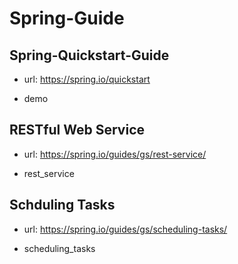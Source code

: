 # Spring-Guide

## Spring-Quickstart-Guide

- url: https://spring.io/quickstart

- demo

## RESTful Web Service

- url: https://spring.io/guides/gs/rest-service/

- rest_service

## Schduling Tasks

- url: https://spring.io/guides/gs/scheduling-tasks/

- scheduling_tasks
